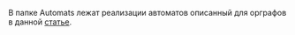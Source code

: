 ﻿В папке Automats лежат реализации автоматов описанный для орграфов в данной [статье](ftp://ftp.pdmi.ras.ru/pub/publicat/znsl/v402/p009.pdf).

